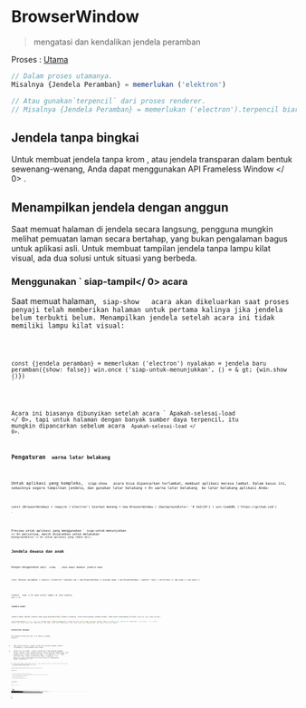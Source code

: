 # BrowserWindow

> mengatasi dan kendalikan jendela peramban

Proses : [Utama](../glossary.md#main-process)

```javascript
// Dalam proses utamanya.
Misalnya {Jendela Peramban} = memerlukan ('elektron')

// Atau gunakan`terpencil` dari proses renderer.
// Misalnya {Jendela Peramban} = memerlukan ('electron').terpencil biarkan menang=jendela baru Peramban ( {lebar: 800, tinggi: 600} ) menang.di ('tutup', () = & gt; {menang = batal}) //beban sebuah remote URL win.loadURL ('https://github.com') // Atau muat file HTML lokal win.loadURL (`file: // $ {__ dirname} / app / index.html`)
```

## Jendela tanpa bingkai

Untuk membuat jendela tanpa krom , atau jendela transparan dalam bentuk sewenang-wenang, Anda dapat menggunakan API  Frameless Window </ 0> .</p> 

## Menampilkan jendela dengan anggun

Saat memuat halaman di jendela secara langsung, pengguna mungkin melihat pemuatan laman secara bertahap, yang bukan pengalaman bagus untuk aplikasi asli. Untuk membuat tampilan jendela tanpa lampu kilat visual, ada dua solusi untuk situasi yang berbeda.

### Menggunakan ` siap-tampil</ 0>  acara</h3>

<p>Saat memuat halaman, <code> siap-show </ 0>  acara akan dikeluarkan saat proses penyaji telah memberikan halaman untuk pertama kalinya jika jendela belum terbukti belum. Menampilkan jendela setelah acara ini tidak memiliki lampu kilat visual:</p>

<pre><code class="javascript">const {jendela peramban} = memerlukan ('electron') nyalakan = jendela baru peramban({show: false}) win.once ('siap-untuk-menunjukkan', () = & gt; {win.show ()})
`</pre> 

Acara ini biasanya dibunyikan setelah acara ` Apakah-selesai-load </ 0>, tapi untuk halaman dengan banyak sumber daya terpencil, itu mungkin dipancarkan sebelum acara <code> Apakah-selesai-load </ 0>.</p>

<h3>Pengaturan <code> warna latar belakang</ 0></h3>

<p>Untuk aplikasi yang kompleks, <code> siap-show </ 0>  acara bisa dipancarkan terlambat, membuat aplikasi merasa lambat. Dalam kasus ini, sebaiknya segera tampilkan jendela, dan gunakan latar belakang < 0> warna latar belakang </ 0> ke latar belakang aplikasi Anda:</p>

<pre><code class="javascript">const {BrowserWindow} = require ('electron') biarkan menang = new BrowserWindow ( {backgroundColor: '# 2e2c29'} ) win.loadURL ('https://github.com')

`</pre> 

Preview untuk aplikasi yang menggunakan ` siap-untuk-menunjukkan </ 0> peristiwa, masih disarankan untuk melakukan <code> backgroundColor </ 0> untuk aplikasi yang lebih asli.</p>

<h2>Jendela dewasa dan anak</h2>

<p>Dengan menggunakan opsi <code> utama </ 0>  , Anda dapat membuat jendela anak:</p>

<pre><code class="javascript">const {Browser peramban} = require ('elektron') biarkan top = new BrowserWindow () biarkan anak = new BrowserWindow ( {parent: top} ) child.show () top.show () top.show ()

`</pre> 

Jendela ` anak </ 0> akan selalu tampil di atas jendela <code> atas </ 0> .</p>

<h3>Jendela modal</h3>

<p>Jendela modal adalah jendela anak yang menonaktifkan jendela orangtua, untuk menciptakan jendela modal, Anda harus menetapkan pilihan <code>orang tua` dan `modal`pilihan:

```javascript
const {BrowserWindow} = require ('electron') biarkan anak = Jendela peramban baru ( {orang tua: atas, modal: benar, tunjukkan: salah} ) anak. beban URL ('https://github.com') child.once (' siap tampil ', () = & gt; {
{parent: top, modal: true, show: false}{parent: top, modal: true, show: false}{parent: top, modal: true, show: false}{parent: top, modal: true, show: false}
```

### Visibilitas halaman 

The  Halaman Visibilitas API </ 0> bekerja sebagai berikut:</p> 

* Pada semua platform, negara visibilitas melacak apakah jendela tersembunyi / diminimalkan atau tidak.
* Selain itu, di macOS , status visibilitas juga melacak keadaan oklusi jendela. Jika jendela ditutup (yaitu tertutup sepenuhnya) oleh jendela lain, status visibilitas akan ` tersembunyi </ 0> . Pada platform lain, status visibilitas hanya <code> tersembunyi </ 0> hanya jika jendela diminimalkan atau secara eksplisit disembunyikan dengan <code> menyembunyikan () </ 0> .</li>
<li>Jika <code> Browser Window </ 0> dibuat dengan <code> show: false </ 0> , status visibilitas awal akan <code> terlihat </ 0> meskipun jendela benar-benar tersembunyi.</li>
<li>Jika <code> pelambatan latar belakang </ 0> dinonaktifkan, status visibilitas akan tetap
 <code> terlihat </ 0> meskipun jendela diminimalkan, tersumbat, atau tersembunyi</li>
</ul>

<p>Disarankan agar Anda menghentikan sementara operasi mahal saat status visibilitas <code> tersembunyi </ 0> untuk meminimalkan konsumsi daya.</p>

<h3>Pemberitahuan platform</h3>

<ul>
<li>Di jendela macOS modal akan ditampilkan sebagai lembaran yang menempel pada jendela induk.</li>
<li>Pada macOS , jendela anak akan menjaga posisi relatif ke jendela induk saat jendela induk bergerak, sementara pada jendela anak Windows dan Linux tidak akan bergerak.</li>
<li>Pada Windows tidak didukung untuk mengubah jendela induk secara dinamis.</li>
<li>Di Linux jenis jendela modal akan diubah menjadi <code> dialog </ 0> .</li>
<li>Di Linux banyak lingkungan desktop tidak mendukung menyembunyikan jendela modal.</li>
</ul>

<h2>Kelas: BrowserWindow</h2>

<blockquote>
  <p>Buat dan kendalikan jendela browser.</p>
</blockquote>

<p>Proses: <a href="../glossary.md#main-process"> Utama </ 0></p>

<p><code> BrowserWindow </ 0> adalah
 <a href="http://nodejs.org/api/events.html#events_class_events_eventemitter"> EventEmitter </ 1> .</p>

<p>Ini menciptakan baru <code> BrowserWindow </ 0> dengan sifat asli yang ditetapkan oleh <code> Pilihan </ 0> .</p>

<h3><code>BrowserWindow baru ( [options] )`</h3> 
  * `pilihan` Objek (opsional) 
    * ` width </ 0>  Integer (opsional) - Lebar jendela dalam piksel. Defaultnya adalah <code> 800 </ 0> .</li>
<li><code> tinggi </ 0>  Integer (opsional) - Tinggi jendela dalam piksel. Defaultnya adalah <code> 600 </ 0> .</li>
<li><code> x </ 0>  Integer (opsional) ( <strong> diperlukan </ 1> jika y digunakan) - Kisi-kisi kiri jendela dari layar. Default adalah memusatkan jendela.</li>
<li><code> y </ 0>  Integer (opsional) ( <strong> diperlukan </ 1> jika x digunakan) - offset atas jendela dari layar. Default adalah memusatkan jendela.</li>
<li><code> useContentSize </ 0>  Boolean (opsional) - The <code> lebar </ 0> dan <code> tinggi </ 0> akan digunakan sebagai ukuran halaman web, yang berarti ukuran jendela yang sebenarnya akan mencakup ukuran jendela frame dan menjadi sedikit lebih besar. Defaultnya adalah <code> false </ 0> .</li>
<li><code> center </ 0>  Boolean (opsional) - Tampilkan jendela di bagian tengah layar.</li>
<li><code> minWidth </ 0>  Integer (opsional) - Lebar minimum jendela. Defaultnya adalah <code> 0 </ 0> .</li>
<li><code> minHeight </ 0>  Integer (opsional) - Tinggi minimum jendela. Defaultnya adalah <code> 0 </ 0> .</li>
<li><code> maxWidth </ 0>  Integer (opsional) - Lebar maksimum jendela. Default tidak ada batasnya.</li>
<li><code> maxHeight </ 0>  Integer (opsional) - Tinggi maksimum jendela. Default tidak ada batasnya.
</li>
<li><code> resizable </ 0>  Boolean (opsional) - Apakah jendela dapat resizable. Defaultnya adalah <code> true </ 0> .</li>
<li><code> movable </ 0>  Boolean (opsional) - Apakah jendela dapat bergerak. Ini tidak diimplementasikan di Linux. Defaultnya adalah <code> true </ 0> .</li>
<li><code> diminimalkan </ 0>  Boolean (opsional) - Apakah jendela dapat diminimalkan. Ini tidak diimplementasikan di Linux. Defaultnya adalah <code> true </ 0> .</li>
<li><code> maximizable </ 0>  Boolean (opsional) - Apakah jendela dapat dimaksimalkan. Ini tidak diimplementasikan di Linux. Defaultnya adalah <code> true </ 0> .</li>
<li><code> closable </ 0>  Boolean (opsional) - Apakah jendela dapat ditutup. Ini tidak diimplementasikan di Linux. Defaultnya adalah <code> true </ 0> .</li>
<li><code> fokusable </ 0>  Boolean (opsional) - Apakah jendela dapat difokuskan. Default adalah
<code>benar`. Pada setelan Windows `fokus: false` juga menyiratkan pengaturan `skipTaskbar: benar`. Pada setting Linux `focusable: false` membuat jendela Berhenti berinteraksi dengan wm, jadi jendela akan selalu tetap di atas semua ruang kerja.
    * `alwaysOnTop` Boolean (opsional) - Apakah jendela harus selalu berada di atas jendela lainnya Defaultnya adalah `false`.
    * `layar penuh` Boolean (opsional) - Apakah jendela harus tampil di layar penuh. Secara eksplisit set ke `false` tombol fullscreen akan disembunyikan atau dinonaktifkan di macOS. Defaultnya adalah ` false </ 0> .</li>
<li><code>fullscreenable` Boolean (optional) - Whether the window can be put into fullscreen mode. Di macOS, juga apakah tombol perbesar/zoom harus beralih penuh mode layar atau memaksimalkan jendela. Defaultnya adalah `true`.
    * `simpleFullscreen` Boolean (optional) - Use pre-Lion fullscreen on macOS. Default is `false`.
    * `skipTaskbar` Boolean (optional) - Whether to show the window in taskbar. Default is `false`.
    * `kiosk` Boolean (optional) - The kiosk mode. Default is `false`.
    * `title` String (optional) - Default window title. Default is `"Electron"`.
    * `icon` ([NativeImage](native-image.md) | String) (optional) - The window icon. On Windows it is recommended to use `ICO` icons to get best visual effects, you can also leave it undefined so the executable's icon will be used.
    * `show` Boolean (optional) - Whether window should be shown when created. Default is `true`.
    * `frame` Boolean (optional) - Specify `false` to create a [Frameless Window](frameless-window.md). Default is `true`.
    * `parent` BrowserWindow (optional) - Specify parent window. Default is `null`.
    * `modal` Boolean (optional) - Whether this is a modal window. This only works when the window is a child window. Default is `false`.
    * `acceptFirstMouse` Boolean (optional) - Whether the web view accepts a single mouse-down event that simultaneously activates the window. Default is `false`.
    * `disableAutoHideCursor` Boolean (optional) - Whether to hide cursor when typing. Default is `false`.
    * `autoHideMenuBar` Boolean (optional) - Auto hide the menu bar unless the `Alt` key is pressed. Default is `false`.
    * `enableLargerThanScreen` Boolean (optional) - Enable the window to be resized larger than screen. Default is `false`.
    * `backgroundColor` String (optional) - Window's background color as a hexadecimal value, like `#66CD00` or `#FFF` or `#80FFFFFF` (alpha is supported). Default is `#FFF` (white).
    * `hasShadow` Boolean (optional) - Whether window should have a shadow. This is only implemented on macOS. Default is `true`.
    * `opacity` Number (optional) - Set the initial opacity of the window, between 0.0 (fully transparent) and 1.0 (fully opaque). This is only implemented on Windows and macOS.
    * `darkTheme` Boolean (optional) - Forces using dark theme for the window, only works on some GTK+3 desktop environments. Default is `false`.
    * `transparent` Boolean (optional) - Makes the window [transparent](frameless-window.md). Default is `false`.
    * `type` String (optional) - The type of window, default is normal window. See more about this below.
    * `titleBarStyle` String (optional) - The style of window title bar. Default is `default`. Possible values are: 
      * `default` - Results in the standard gray opaque Mac title bar.
      * `hidden` - Results in a hidden title bar and a full size content window, yet the title bar still has the standard window controls ("traffic lights") in the top left.
      * `hidden-inset` - Deprecated, use `hiddenInset` instead.
      * `hiddenInset` - Results in a hidden title bar with an alternative look where the traffic light buttons are slightly more inset from the window edge.
      * `customButtonsOnHover` Boolean (optional) - Draw custom close, minimize, and full screen buttons on macOS frameless windows. These buttons will not display unless hovered over in the top left of the window. These custom buttons prevent issues with mouse events that occur with the standard window toolbar buttons. **Note:** This option is currently experimental.
    * `fullscreenWindowTitle` Boolean (optional) - Shows the title in the tile bar in full screen mode on macOS for all `titleBarStyle` options. Default is `false`.
    * `thickFrame` Boolean (optional) - Use `WS_THICKFRAME` style for frameless windows on Windows, which adds standard window frame. Setting it to `false` will remove window shadow and window animations. Defaultnya adalah `true`.
    * `vibrancy` String (optional) - Add a type of vibrancy effect to the window, only on macOS. Can be `appearance-based`, `light`, `dark`, `titlebar`, `selection`, `menu`, `popover`, `sidebar`, `medium-light` or `ultra-dark`.
    * `zoomToPageWidth` Boolean (optional) - Controls the behavior on macOS when option-clicking the green stoplight button on the toolbar or by clicking the Window > Zoom menu item. If `true`, the window will grow to the preferred width of the web page when zoomed, `false` will cause it to zoom to the width of the screen. This will also affect the behavior when calling `maximize()` directly. Defaultnya adalah ` false </ 0> .</li>
<li><code>tabbingIdentifier` String (optional) - Tab group name, allows opening the window as a native tab on macOS 10.12+. Windows with the same tabbing identifier will be grouped together. This also adds a native new tab button to your window's tab bar and allows your `app` and window to receive the `new-window-for-tab` event.
    * `webPreferences` Object (optional) - Settings of web page's features. 
      * `devTools` Boolean (optional) - Whether to enable DevTools. If it is set to `false`, can not use `BrowserWindow.webContents.openDevTools()` to open DevTools. Defaultnya adalah `true`.
      * `nodeIntegration` Boolean (optional) - Whether node integration is enabled. Default is `true`.
      * `nodeIntegrationInWorker` Boolean (optional) - Whether node integration is enabled in web workers. Defaultnya adalah ` false </ 0> . More about this can be found
in <a href="../tutorial/multithreading.md">Multithreading</a>.</li>
<li><code>preload` String (optional) - Specifies a script that will be loaded before other scripts run in the page. This script will always have access to node APIs no matter whether node integration is turned on or off. The value should be the absolute file path to the script. When node integration is turned off, the preload script can reintroduce Node global symbols back to the global scope. See example [here](process.md#event-loaded).
      * `sandbox` Boolean (optional) - If set, this will sandbox the renderer associated with the window, making it compatible with the Chromium OS-level sandbox and disabling the Node.js engine. This is not the same as the `nodeIntegration` option and the APIs available to the preload script are more limited. Read more about the option [here](sandbox-option.md). **Note:** This option is currently experimental and may change or be removed in future Electron releases.
      * `session` [Session](session.md#class-session) (optional) - Sets the session used by the page. Instead of passing the Session object directly, you can also choose to use the `partition` option instead, which accepts a partition string. When both `session` and `partition` are provided, `session` will be preferred. Default is the default session.
      * `partition` String (optional) - Sets the session used by the page according to the session's partition string. If `partition` starts with `persist:`, the page will use a persistent session available to all pages in the app with the same `partition`. If there is no `persist:` prefix, the page will use an in-memory session. Dengan menugaskan yang sama `partisi`, beberapa halaman dapat berbagi sesi yang sama. Default is the default session.
      * `zoomFactor` Number (optional) - The default zoom factor of the page, `3.0` represents `300%`. Default is `1.0`.
      * `javascript` Boolean (optional) - Enables JavaScript support. Default is `true`.
      * `webSecurity` Boolean (optional) - When `false`, it will disable the same-origin policy (usually using testing websites by people), and set `allowRunningInsecureContent` to `true` if this options has not been set by user. Defaultnya adalah `true`.
      * `allowRunningInsecureContent` Boolean (optional) - Allow an https page to run JavaScript, CSS or plugins from http URLs. Default is `false`.
      * `images` Boolean (optional) - Enables image support. Default is `true`.
      * `textAreasAreResizable` Boolean (optional) - Make TextArea elements resizable. Default is `true`.
      * `webgl` Boolean (optional) - Enables WebGL support. Default is `true`.
      * `webaudio` Boolean (optional) - Enables WebAudio support. Default is `true`.
      * `plugins` Boolean (optional) - Whether plugins should be enabled. Default is `false`.
      * `experimentalFeatures` Boolean (optional) - Enables Chromium's experimental features. Default is `false`.
      * `experimentalCanvasFeatures` Boolean (optional) - Enables Chromium's experimental canvas features. Default is `false`.
      * `scrollBounce` Boolean (optional) - Enables scroll bounce (rubber banding) effect on macOS. Default is `false`.
      * `blinkFeatures` String (optional) - A list of feature strings separated by `,`, like `CSSVariables,KeyboardEventKey` to enable. The full list of supported feature strings can be found in the [RuntimeEnabledFeatures.json5](https://cs.chromium.org/chromium/src/third_party/WebKit/Source/platform/runtime_enabled_features.json5?l=70) file.
      * `disableBlinkFeatures` String (optional) - A list of feature strings separated by `,`, like `CSSVariables,KeyboardEventKey` to disable. The full list of supported feature strings can be found in the [RuntimeEnabledFeatures.json5](https://cs.chromium.org/chromium/src/third_party/WebKit/Source/platform/runtime_enabled_features.json5?l=70) file.
      * `defaultFontFamily` Object (optional) - Sets the default font for the font-family. 
        * `standard` String (optional) - Defaults to `Times New Roman`.
        * `serif` String (optional) - Defaults to `Times New Roman`.
        * `sansSerif` String (optional) - Defaults to `Arial`.
        * `monospace` String (optional) - Defaults to `Courier New`.
        * `cursive` String (optional) - Defaults to `Script`.
        * `fantasy` String (optional) - Defaults to `Impact`.
      * `defaultFontSize` Integer (optional) - Defaults to `16`.
      * `defaultMonospaceFontSize` Integer (optional) - Defaults to `13`.
      * `minimumFontSize` Integer (optional) - Defaults to ``.
      * `defaultEncoding` String (optional) - Defaults to `ISO-8859-1`.
      * `backgroundThrottling` Boolean (optional) - Whether to throttle animations and timers when the page becomes background. This also affects the [Page Visibility API](#page-visibility). Defaults to `true`.
      * `offscreen` Boolean (optional) - Whether to enable offscreen rendering for the browser window. Default ke ` false </ 0>. See the
<a href="../tutorial/offscreen-rendering.md">offscreen rendering tutorial</a> for
more details.</li>
<li><code>contextIsolation` Boolean (optional) - Whether to run Electron APIs and the specified `preload` script in a separate JavaScript context. Defaults to `false`. The context that the `preload` script runs in will still have full access to the `document` and `window` globals but it will use its own set of JavaScript builtins (`Array`, `Object`, `JSON`, etc.) and will be isolated from any changes made to the global environment by the loaded page. The Electron API will only be available in the `preload` script and not the loaded page. This option should be used when loading potentially untrusted remote content to ensure the loaded content cannot tamper with the `preload` script and any Electron APIs being used. This option uses the same technique used by [Chrome Content Scripts](https://developer.chrome.com/extensions/content_scripts#execution-environment). You can access this context in the dev tools by selecting the 'Electron Isolated Context' entry in the combo box at the top of the Console tab. **Note:** This option is currently experimental and may change or be removed in future Electron releases.
      * `nativeWindowOpen` Boolean (optional) - Whether to use native `window.open()`. Defaults to `false`. **Note:** This option is currently experimental.
      * `webviewTag` Boolean (optional) - Whether to enable the [`<webview>` tag](webview-tag.md). Defaults to the value of the `nodeIntegration` option. **Note:** The `preload` script configured for the `<webview>` will have node integration enabled when it is executed so you should ensure remote/untrusted content is not able to create a `<webview>` tag with a possibly malicious `preload` script. You can use the `will-attach-webview` event on [webContents](web-contents.md) to strip away the `preload` script and to validate or alter the `<webview>`'s initial settings.
  
  When setting minimum or maximum window size with `minWidth`/`maxWidth`/ `minHeight`/`maxHeight`, it only constrains the users. Ini tidak akan mencegah Anda melewati ukuran yang tidak mengikuti batasan ukuran pada ` setBounds `/`setSize` atau ke konstruktor `BrowserWindow`.
  
  Kemungkinan nilai dan perilaku dari ` jenis </ 0>  option yang tergantung platform. Nilai yang mungkin adalah:</p>

<ul>
<li>Di Linux, jenis yang mungkin adalah <code>desktop`, `dermaga`, `toolbar`, `splash`, `notifikasi`.</li> 
  
  * Di macos , jenis yang mungkin ada `Desktop`, `bertekstur`. 
    * Tipe ` bertekstur </ 0> menambahkan tampilan gradien logam ( <code> NSTexturedBackgroundWindowMask </ 0> ).</li>
<li>Tipe <code> desktop </ 0> menempatkan jendela pada tingkat jendela latar belakang desktop ( <code> kCGDesktopWindowLevel - 1 </ 0> ). Perhatikan bahwa jendela desktop tidak akan menerima acara fokus, keyboard atau mouse, namun Anda dapat menggunakan <code> globalShortcut ` untuk menerima masukan secara hemat.
  * Pada Windows , jenis yang mungkin adalah ` toolbar </ 0> .</li>
</ul>

<h3>Instance Events</h3>

<p>Objek yang dibuat dengan <code> BrowserWindow baru </ 0> memancarkan acara berikut:</p>

<p><strong> Catatan: </ 0> Beberapa acara hanya tersedia pada sistem operasi tertentu dan diberi label seperti itu.</p>

<h4>Acara : 'halaman-judul-diperbarui'</h4>

<p>Pengembalian:</p>

<ul>
<li><code>peristiwa` Peristiwa
  * ` title </ 0>  String</li>
</ul>

<p>Emitted ketika dokumen tersebut mengubah namanya, memanggil <code> event.preventDefault () </ 0> 
akan mencegah perubahan dari jendela asli.</p>

<h4>Acara : 'dekat'</h4>

<p>Pengembalian:</p>

<ul>
<li><code>peristiwa` Peristiwa</ul> 
  
  Emitted saat jendela akan ditutup. Ini dipancarkan sebelum `` beforeunload </ 0> dan <code> membongkar </ 0>  acara DOM. Memanggil <code> event.preventDefault () </ 0> 
akan membatalkan penutupan.</p>

<p>Biasanya Anda ingin menggunakan handler <code> beforeunload </ 0> untuk menentukan apakah jendela harus ditutup, yang juga akan dipanggil saat jendela dimuat ulang. Di Elektron , mengembalikan nilai selain <code> tidak terdefinisi </ 0> akan membatalkan penutupan. Sebagai contoh:</p>

<pre><code class="javascript">window.onbeforeunload = (e) = & gt; {
   console.log ('Saya tidak ingin ditutup')

   // Tidak seperti browser biasa, kotak pesan akan diminta ke pengguna, mengembalikan
   // nilai non-void diam-diam akan membatalkan penutupan.
  // Dianjurkan untuk menggunakan API dialog agar pengguna mengkonfirmasi penutupan
   // aplikasi.
  e.returnValue = false // equivalent to `return false` but not recommended
}
``</pre> 
  
  ***Note**: There is a subtle difference between the behaviors of `window.onbeforeunload = handler` and `window.addEventListener('beforeunload', handler)`. It is recommended to always set the `event.returnValue` explicitly, instead of just returning a value, as the former works more consistently within Electron.*
  
  #### Acara : 'ditutup'
  
  Emitted when the window is closed. After you have received this event you should remove the reference to the window and avoid using it any more.
  
  #### Event : 'session-end' * Windows </ 0></h4> 
  
  Emitted when window session is going to end due to force shutdown or machine restart or session log off.
  
  #### Acara : 'tidak responsif'
  
  Emitted when the web page becomes unresponsive.
  
  #### Acara: 'responsif'
  
  Emitted when the unresponsive web page becomes responsive again.
  
  #### Acara: 'blur'
  
  Emitted when the window loses focus.
  
  #### Acara: 'fokus'
  
  Emitted when the window gains focus.
  
  #### Acara: 'show'
  
  Emitted when the window is shown.
  
  #### Acara: 'sembunyikan'
  
  Emitted when the window is hidden.
  
  #### Acara: 'siap tampil'
  
  Emitted when the web page has been rendered (while not being shown) and window can be displayed without a visual flash.
  
  #### Acara: 'maksimalkan'
  
  Emitted when window is maximized.
  
  #### Acara : 'nonmaximize'
  
  Emitted when the window exits from a maximized state.
  
  #### Acara : 'minimalkan'
  
  Emitted when the window is minimized.
  
  #### Acara : 'pulihkan'
  
  Emitted when the window is restored from a minimized state.
  
  #### Acara : 'ubah ukuran'
  
  Emitted when the window is being resized.
  
  #### Acara : 'pindah'
  
  Emitted when the window is being moved to a new position.
  
  **Note**: On macOS this event is just an alias of `moved`.
  
  #### Acara : 'pindah' * macOS </ 0></h4> 
  
  Emitted once when the window is moved to a new position.
  
  #### Acara : 'enter-full-screen'
  
  Emitted when the window enters a full-screen state.
  
  #### Acara : 'tinggalkan layar penuh'
  
  Emitted when the window leaves a full-screen state.
  
  #### Acara : 'enter-html-full-screen'
  
  Emitted when the window enters a full-screen state triggered by HTML API.
  
  #### Acara : 'leave-html-full-screen'
  
  Emitted when the window leaves a full-screen state triggered by HTML API.
  
  #### Event : 'app-command' * Windows </ 0></h4> 
  
  Pengembalian:
  
  * `peristiwa` Peristiwa
  * ` perintah </ 0>  String</li>
</ul>

<p>Emitted when an <a href="https://msdn.microsoft.com/en-us/library/windows/desktop/ms646275(v=vs.85).aspx">App Command</a>
is invoked. These are typically related to keyboard media keys or browser
commands, as well as the "Back" button built into some mice on Windows.</p>

<p>Commands are lowercased, underscores are replaced with hyphens, and the
<code>APPCOMMAND_` prefix is stripped off. e.g. `APPCOMMAND_BROWSER_BACKWARD` is emitted as `browser-backward`.</p> 
    ```javascript
const {BrowserWindow} = require ('electron') let win = new BrowserWindow () win.on ('app-command', (e, cmd) = & gt; {
   // Arahkan jendela kembali saat pengguna menyentuh mouse mereka kembali tombol
   jika (cmd === 'browser mundur' & amp; & amp; win.webContents.canGoBack ()) {
     win.webContents.goBack ()
   }})
```

#### Acara : 'gulir-sentuh-mulai' * macOS </ 0></h4> 

Emitted when scroll wheel event phase has begun.

#### Acara : 'gulir-sentuh-akhir' * macOS </ 0></h4> 

Emitted when scroll wheel event phase has ended.

#### Acara : 'gulir-sentuh-tepi' * macos </ 0></h4> 

Emitted when scroll wheel event phase filed upon reaching the edge of element.

#### Acara : 'gesek' * macOS </ 0></h4> 

Pengembalian:

* `peristiwa` Peristiwa
* ` arah </ 0>  String</li>
</ul>

<p>Emitted on 3-finger swipe. Possible directions are <code>up`, `right`, `down`, `left`.</p> 
  #### Acara: 'sheet-begin' * macOS *
  
  Emitted when the window opens a sheet.
  
  #### Acara : 'sheet-end' * macOS </ 0></h4> 
  
  Emitted when the window has closed a sheet.
  
  #### Event: 'new-window-for-tab' *macOS*
  
  Emitted when the native new tab button is clicked.
  
  ### Metode Statis
  
  The `BrowserWindow` class has the following static methods:
  
  #### `BrowserWindow.getAllWindows ()`
  
  Returns `BrowserWindow[]` - An array of all opened browser windows.
  
  #### `BrowserWindow.getFocusedWindow ()`
  
  Returns `BrowserWindow` - The window that is focused in this application, otherwise returns `null`.
  
  #### `BrowserWindow.fromWebContents (webContents)`
  
  * `webContents` [WebContents](web-contents.md)
  
  Returns `BrowserWindow` - The window that owns the given `webContents`.
  
  #### `BrowserWindow.fromBrowserView(browserView)`
  
  * `browserView` [BrowserView](browser-view.md)
  
  Returns `BrowserWindow | null` - The window that owns the given `browserView`. If the given view is not attached to any window, returns `null`.
  
  #### `BrowserWindow.fromId(id)`
  
  * `id` Bilangan bulat
  
  Returns `BrowserWindow` - The window with the given `id`.
  
  #### `BrowserWindow.addExtension(path)`
  
  * `path` String
  
  Adds Chrome extension located at `path`, and returns extension's name.
  
  The method will also not return if the extension's manifest is missing or incomplete.
  
  ** Catatan: ** API ini tidak dapat dipanggil sebelum event ` ready ` dari modul ` app ` dipancarkan.
  
  #### `BrowserWindow.removeExtension(name)`
  
  * `nama` String
  
  Remove a Chrome extension by name.
  
  ** Catatan: ** API ini tidak dapat dipanggil sebelum event ` ready ` dari modul ` app ` dipancarkan.
  
  #### `BrowserWindow.getExtensions()`
  
  Returns `Object` - The keys are the extension names and each value is an Object containing `name` and `version` properties.
  
  ** Catatan: ** API ini tidak dapat dipanggil sebelum event ` ready ` dari modul ` app ` dipancarkan.
  
  #### `BrowserWindow.addDevToolsExtension(path)`
  
  * `path` String
  
  Adds DevTools extension located at `path`, and returns extension's name.
  
  The extension will be remembered so you only need to call this API once, this API is not for programming use. If you try to add an extension that has already been loaded, this method will not return and instead log a warning to the console.
  
  The method will also not return if the extension's manifest is missing or incomplete.
  
  ** Catatan: ** API ini tidak dapat dipanggil sebelum event ` ready ` dari modul ` app ` dipancarkan.
  
  #### `BrowserWindow.removeDevToolsExtension(name)`
  
  * `nama` String
  
  Remove a DevTools extension by name.
  
  ** Catatan: ** API ini tidak dapat dipanggil sebelum event ` ready ` dari modul ` app ` dipancarkan.
  
  #### `BrowserWindow.getDevToolsExtensions()`
  
  Returns `Object` - The keys are the extension names and each value is an Object containing `name` and `version` properties.
  
  To check if a DevTools extension is installed you can run the following:
  
  ```javascript
biarkan diinstal = {BrowserWindow}getDevToolsExtensions () hasOwnProperty ('devtron')
console.log (terpasang)
```

** Catatan: ** API ini tidak dapat dipanggil sebelum event ` ready ` dari modul ` app ` dipancarkan.

### Instance Properties

Objects created with `new BrowserWindow` have the following properties:

```javascript
const {BrowserWindow} = membutuhkan ('elektron')
// Dalam contoh ini `win` adalah contoh kami
let win = new BrowserWindow ({width: 800, height: 600})
win.loadURL ('https://github.com')
```

#### `win.webContents`

A `WebContents` object this window owns. All web page related events and operations will be done via it.

See the [`webContents` documentation](web-contents.md) for its methods and events.

#### `win.id`

A `Integer` representing the unique ID of the window.

### Metode Instance

Objects created with `new BrowserWindow` have the following instance methods:

**Catatan:** Beberapa metode hanya tersedia pada sistem operasi tertentu dan diberi label seperti itu.

#### `win.destroy()`

Force closing the window, the `unload` and `beforeunload` event won't be emitted for the web page, and `close` event will also not be emitted for this window, but it guarantees the `closed` event will be emitted.

#### `win.close ()`

Try to close the window. This has the same effect as a user manually clicking the close button of the window. The web page may cancel the close though. See the [close event](#event-close).

#### `win.focus ()`

Focuses on the window.

#### `win.blur ()`

Removes focus from the window.

#### `win.isFocused()`

Returns `Boolean` - Whether the window is focused.

#### `win.isDestroyed()`

Returns `Boolean` - Whether the window is destroyed.

#### `win.show()`

Shows and gives focus to the window.

#### `win.showInactive()`

Shows the window but doesn't focus on it.

#### `win.hide()`

Hides the window.

#### `win.isVisible()`

Returns `Boolean` - Whether the window is visible to the user.

#### `win.isModal()`

Returns `Boolean` - Whether current window is a modal window.

#### `win.maximize()`

Maximizes the window. This will also show (but not focus) the window if it isn't being displayed already.

#### `win.unmaximize()`

Unmaximizes the window.

#### `win.isMaximized()`

Returns `Boolean` - Whether the window is maximized.

#### `win.minimize()`

Minimizes the window. On some platforms the minimized window will be shown in the Dock.

#### `win.restore()`

Restores the window from minimized state to its previous state.

#### `win.isMinimized()`

Returns `Boolean` - Whether the window is minimized.

#### `win.setFullScreen(flag)`

* `bendera` Boolean

Sets whether the window should be in fullscreen mode.

#### `win.isFullScreen()`

Returns `Boolean` - Whether the window is in fullscreen mode.

#### `win.setSimpleFullScreen(flag)` *macOS*

* `bendera` Boolean

Enters or leaves simple fullscreen mode.

Simple fullscreen mode emulates the native fullscreen behavior found in versions of Mac OS X prior to Lion (10.7).

#### `win.isSimpleFullScreen()` *macOS*

Returns `Boolean` - Whether the window is in simple (pre-Lion) fullscreen mode.

#### `win.setAspectRatio(aspectRatio[, extraSize])` *macOS*

* `aspectRatio` Float - The aspect ratio to maintain for some portion of the content view.
* `extraSize` [Size](structures/size.md) - The extra size not to be included while maintaining the aspect ratio.

This will make a window maintain an aspect ratio. The extra size allows a developer to have space, specified in pixels, not included within the aspect ratio calculations. This API already takes into account the difference between a window's size and its content size.

Consider a normal window with an HD video player and associated controls. Perhaps there are 15 pixels of controls on the left edge, 25 pixels of controls on the right edge and 50 pixels of controls below the player. In order to maintain a 16:9 aspect ratio (standard aspect ratio for HD @1920x1080) within the player itself we would call this function with arguments of 16/9 and [ 40, 50 ]. The second argument doesn't care where the extra width and height are within the content view--only that they exist. Just sum any extra width and height areas you have within the overall content view.

#### `win.previewFile(path[, displayName])` *macOS*

* `path` String - The absolute path to the file to preview with QuickLook. This is important as Quick Look uses the file name and file extension on the path to determine the content type of the file to open.
* `displayName` String (optional) - The name of the file to display on the Quick Look modal view. This is purely visual and does not affect the content type of the file. Defaults to `path`.

Uses [Quick Look](https://en.wikipedia.org/wiki/Quick_Look) to preview a file at a given path.

#### `win.closeFilePreview()` *macOS*

Closes the currently open [Quick Look](https://en.wikipedia.org/wiki/Quick_Look) panel.

#### `win.setBounds(bounds[, animate])`

* `batas` [Empat persegi panjang](structures/rectangle.md)
* `animate` Boolean (optional) *macOS*

Resizes and moves the window to the supplied bounds

#### `win.getBounds()`

Kembali [`Rectangle`](structures/rectangle.md)

#### `win.setContentBounds(bounds[, animate])`

* `batas` [Empat persegi panjang](structures/rectangle.md)
* `animate` Boolean (optional) *macOS*

Resizes and moves the window's client area (e.g. the web page) to the supplied bounds.

#### `win.getContentBounds()`

Kembali [`Rectangle`](structures/rectangle.md)

#### `win.setSize(width, height[, animate])`

* ` width </ 0>  Integer</li>
<li><code> tinggi </ 0>  Integer</li>
<li><code>animate` Boolean (optional) *macOS*

Resizes the window to `width` and `height`.

#### `win.getSize()`

Returns `Integer[]` - Contains the window's width and height.

#### `win.setContentSize(width, height[, animate])`

* ` width </ 0>  Integer</li>
<li><code> tinggi </ 0>  Integer</li>
<li><code>animate` Boolean (optional) *macOS*

Resizes the window's client area (e.g. the web page) to `width` and `height`.

#### `win.getContentSize()`

Returns `Integer[]` - Contains the window's client area's width and height.

#### `win.setMinimumSize(width, height)`

* ` width </ 0>  Integer</li>
<li><code> tinggi </ 0>  Integer</li>
</ul>

<p>Sets the minimum size of window to <code>width` and `height`.</p> 
  #### `win.getMinimumSize()`
  
  Returns `Integer[]` - Contains the window's minimum width and height.
  
  #### `win.setMaximumSize(width, height)`
  
  * ` width </ 0>  Integer</li>
<li><code> tinggi </ 0>  Integer</li>
</ul>

<p>Sets the maximum size of window to <code>width` and `height`.</p> 
    #### `win.getMaximumSize()`
    
    Returns `Integer[]` - Contains the window's maximum width and height.
    
    #### `win.setResizable(resizable)`
    
    * `resizable` Boolean
    
    Sets whether the window can be manually resized by user.
    
    #### `win.isResizable()`
    
    Returns `Boolean` - Whether the window can be manually resized by user.
    
    #### `win.setMovable(movable)` *macOS* *Windows*
    
    * `movable` Boolean
    
    Sets whether the window can be moved by user. On Linux does nothing.
    
    #### `win.isMovable()` *macOS* *Windows*
    
    Returns `Boolean` - Whether the window can be moved by user.
    
    Di Linux selalu kembali ` true </ 0> .</p>

<h4><code>win.setMinimizable(minimizable)` *macOS* *Windows*</h4> 
    
    * `minimizable` Boolean
    
    Sets whether the window can be manually minimized by user. On Linux does nothing.
    
    #### `win.isMinimizable()` *macOS* *Windows*
    
    Returns `Boolean` - Whether the window can be manually minimized by user
    
    Di Linux selalu kembali ` true </ 0> .</p>

<h4><code>win.setMaximizable(maximizable)` *macOS* *Windows*</h4> 
    
    * `maximizable` Boolean
    
    Sets whether the window can be manually maximized by user. On Linux does nothing.
    
    #### `win.isMaximizable()` *macOS* *Windows*
    
    Returns `Boolean` - Whether the window can be manually maximized by user.
    
    Di Linux selalu kembali ` true </ 0> .</p>

<h4><code>win.setFullScreenable(fullscreenable)`</h4> 
    
    * `fullscreenable` Boolean
    
    Sets whether the maximize/zoom window button toggles fullscreen mode or maximizes the window.
    
    #### `win.isFullScreenable()`
    
    Returns `Boolean` - Whether the maximize/zoom window button toggles fullscreen mode or maximizes the window.
    
    #### `win.setClosable(closable)` *macOS* *Windows*
    
    * `closable` Boolean
    
    Sets whether the window can be manually closed by user. On Linux does nothing.
    
    #### `win.isClosable()` *macOS* *Windows*
    
    Returns `Boolean` - Whether the window can be manually closed by user.
    
    Di Linux selalu kembali ` true </ 0> .</p>

<h4><code>win.setAlwaysOnTop(flag[, level][, relativeLevel])`</h4> 
    
    * `bendera` Boolean
    * `level` String (optional) *macOS* - Values include `normal`, `floating`, `torn-off-menu`, `modal-panel`, `main-menu`, `status`, `pop-up-menu`, `screen-saver`, and ~~`dock`~~ (Deprecated). The default is `floating`. See the [macOS docs](https://developer.apple.com/reference/appkit/nswindow/1664726-window_levels) for more details.
    * `relativeLevel` Integer (optional) *macOS* - The number of layers higher to set this window relative to the given `level`. The default is ``. Note that Apple discourages setting levels higher than 1 above `screen-saver`.
    
    Sets whether the window should show always on top of other windows. After setting this, the window is still a normal window, not a toolbox window which can not be focused on.
    
    #### `win.isAlwaysOnTop()`
    
    Returns `Boolean` - Whether the window is always on top of other windows.
    
    #### `win.center()`
    
    Moves window to the center of the screen.
    
    #### `win.setPosition(x, y[, animate])`
    
    * `x` Integer
    * `y` Integer
    * `animate` Boolean (optional) *macOS*
    
    Moves window to `x` and `y`.
    
    #### `win.getPosition()`
    
    Returns `Integer[]` - Contains the window's current position.
    
    #### `win.setTitle(title)`
    
    * ` title </ 0>  String</li>
</ul>

<p>Changes the title of native window to <code>title`.</p> 
      #### `win.getTitle()`
      
      Returns `String` - The title of the native window.
      
      **Note:** The title of web page can be different from the title of the native window.
      
      #### `win.setSheetOffset(offsetY[, offsetX])` *macOS*
      
      * `offsetY` Float
      * `offsetX` Float (optional)
      
      Changes the attachment point for sheets on macOS. By default, sheets are attached just below the window frame, but you may want to display them beneath a HTML-rendered toolbar. For example:
      
      ```javascript
const {BrowserWindow} = membutuhkan ('elektron')
biarkan menang = new BrowserWindow()

biarkan toolbarRect = document.getElementById ('toolbar').getBoundingClientRect()
win.setSheetOffset(toolbarRect.height)
```
  
  #### `win.flashFrame(flag)`
  
  * `bendera` Boolean
  
  Starts or stops flashing the window to attract user's attention.
  
  #### `win.setSkipTaskbar(skip)`
  
  * `skip` Boolean
  
  Makes the window not show in the taskbar.
  
  #### `win.setKiosk(flag)`
  
  * `bendera` Boolean
  
  Enters or leaves the kiosk mode.
  
  #### `win.isKiosk()`
  
  Returns `Boolean` - Whether the window is in kiosk mode.
  
  #### `win.getNativeWindowHandle()`
  
  Returns `Buffer` - The platform-specific handle of the window.
  
  The native type of the handle is `HWND` on Windows, `NSView*` on macOS, and `Window` (`unsigned long`) on Linux.
  
  #### `win.hookWindowMessage(message, callback)` *Windows*
  
  * ` pesan </ 0> Integer</li>
<li><code>callback ` Fungsi
  
  Hooks a windows message. The `callback` is called when the message is received in the WndProc.
  
  #### `win.isWindowMessageHooked(message)` *Windows*
  
  * ` pesan </ 0> Integer</li>
</ul>

<p>Returns <code>Boolean` - `true` or `false` depending on whether the message is hooked.</p> 
    #### `win.unhookWindowMessage(message)` *Windows*
    
    * ` pesan </ 0> Integer</li>
</ul>

<p>Unhook the window message.</p>

<h4><code>win.unhookAllWindowMessages()` *Windows*</h4> 
      Unhooks all of the window messages.
      
      #### `win.setRepresentedFilename(filename)` *macOS*
      
      * `filename` String
      
      Sets the pathname of the file the window represents, and the icon of the file will show in window's title bar.
      
      #### `win.getRepresentedFilename()` *macOS*
      
      Returns `String` - The pathname of the file the window represents.
      
      #### `win.setDocumentEdited(edited)` *macOS*
      
      * `edited` Boolean
      
      Specifies whether the window’s document has been edited, and the icon in title bar will become gray when set to `true`.
      
      #### `win.isDocumentEdited()` *macOS*
      
      Returns `Boolean` - Whether the window's document has been edited.
      
      #### `win.focusOnWebView()`
      
      #### `win.blurWebView()`
      
      #### `win.capturePage([rect, ]callback)`
      
      * `rect` [Rectangle](structures/rectangle.md) (optional) - The bounds to capture
      * `callback` Fungsi 
        * ` gambar </ 0>  <a href="native-image.md"> gambar asli </ 1></li>
</ul></li>
</ul>

<p>Same as <code>webContents.capturePage([rect, ]callback)`.</p> 
          #### `win.loadURL(url[, options])`
          
          * ` url </ 0> String</li>
<li><code>pilihan` Objek (opsional) 
            * `httpReferrer` String (opsional) - url perujuk HTTP.
            * `userAgent` String (opsional) - agen pengguna berasal permintaan.
            * `extraHeaders` String (opsional) - header tambahan yang dipisahkan oleh "\n"
            * `postData` ([[UploadRawData]](structures/upload-raw-data.md) | [[UploadFile]](structures/upload-file.md) | [[UploadFileSystem]](structures/upload-file-system.md) | [[UploadBlob]](structures/upload-blob.md)) -(opsional)
            * `baseURLForDataURL` String (opsional) - url dasar (dengan trailing pemisah path) untuk file yang akan diambil oleh data url. Hal ini diperlukan hanya jika ditentukan `url` data url dan perlu memuat file lainnya.
          
          Same as `webContents.loadURL(url[, options])`.
          
          The `url` can be a remote address (e.g. `http://`) or a path to a local HTML file using the `file://` protocol.
          
          To ensure that file URLs are properly formatted, it is recommended to use Node's [`url.format`](https://nodejs.org/api/url.html#url_url_format_urlobject) method:
          
          ```javascript
biarkan url = require('url').format({
  protokol: 'file',
  garis miring: benar,
  pathname: require ('path'). join(__ dirname, 'index.html')
})

win.loadURL(url)
```
      
      You can load a URL using a `POST` request with URL-encoded data by doing the following:
      
      ```javascript
win.loadURL ('http: // localhost: 8000 / post', {
   postData: [{
     type: 'rawData',
     bytes: Buffer.from ('hello = world')
   }],
   extraHeaders: aplikasi 'Content-Type: / x-www-form-urlencoded '})
```
  
  #### `win.reload()`
  
  Same as `webContents.reload`.
  
  #### `win.setMenu(menu)` *Linux* *Windows*
  
  * `menu` Menu | null
  
  Sets the `menu` as the window's menu bar, setting it to `null` will remove the menu bar.
  
  #### `win.setProgressBar(progress[, options])`
  
  * `progress` Double
  * `pilihan` Objek (opsional) 
    * `mode` String *Windows* - Mode for the progress bar. Can be `none`, `normal`, `indeterminate`, `error`, or `paused`.
  
  Sets progress value in progress bar. Valid range is [0, 1.0].
  
  Remove progress bar when progress < 0; Change to indeterminate mode when progress > 1.
  
  On Linux platform, only supports Unity desktop environment, you need to specify the `*.desktop` file name to `desktopName` field in `package.json`. By default, it will assume `app.getName().desktop`.
  
  On Windows, a mode can be passed. Accepted values are `none`, `normal`, `indeterminate`, `error`, and `paused`. If you call `setProgressBar` without a mode set (but with a value within the valid range), `normal` will be assumed.
  
  #### `win.setOverlayIcon(overlay, description)` *Windows*
  
  * `overlay` [NativeImage](native-image.md) - the icon to display on the bottom right corner of the taskbar icon. If this parameter is `null`, the overlay is cleared
  * `description` String - a description that will be provided to Accessibility screen readers
  
  Sets a 16 x 16 pixel overlay onto the current taskbar icon, usually used to convey some sort of application status or to passively notify the user.
  
  #### `win.setHasShadow(hasShadow)` *macOS*
  
  * `hasShadow` Boolean
  
  Sets whether the window should have a shadow. On Windows and Linux does nothing.
  
  #### `win.hasShadow()` *macOS*
  
  Returns `Boolean` - Whether the window has a shadow.
  
  On Windows and Linux always returns `true`.
  
  #### `win.setOpacity(opacity)` *Windows* *macOS*
  
  * `opacity` Number - between 0.0 (fully transparent) and 1.0 (fully opaque)
  
  Sets the opacity of the window. On Linux does nothing.
  
  #### `win.getOpacity()` *Windows* *macOS*
  
  Returns `Number` - between 0.0 (fully transparent) and 1.0 (fully opaque)
  
  #### `win.setThumbarButtons(buttons)` *Windows*
  
  * `buttons` [ThumbarButton[]](structures/thumbar-button.md)
  
  Returns `Boolean` - Whether the buttons were added successfully
  
  Add a thumbnail toolbar with a specified set of buttons to the thumbnail image of a window in a taskbar button layout. Returns a `Boolean` object indicates whether the thumbnail has been added successfully.
  
  The number of buttons in thumbnail toolbar should be no greater than 7 due to the limited room. Once you setup the thumbnail toolbar, the toolbar cannot be removed due to the platform's limitation. But you can call the API with an empty array to clean the buttons.
  
  The `buttons` is an array of `Button` objects:
  
  * `Button` Obyek 
    * `icon` [NativeImage](native-image.md) - The icon showing in thumbnail toolbar.
    * ` klik </ 0> Fungsi</li>
<li><code> tooltip </ 0>  String (opsional) - Teks tooltip tombol.</li>
<li><code> flag </ 0>  String [] (opsional) - Mengontrol keadaan dan perilaku tombol tertentu. Secara default, itu adalah <code> ['enabled'] </ 0> .</li>
</ul></li>
</ul>

<p>The <code> bendera </ 0> adalah array yang yang dapat mencakup berikut <code> String </ 0> s:</p>

<ul>
<li><code> diaktifkan </ 0> - Tombol aktif dan tersedia untuk pengguna.</li>
<li><code> dinonaktifkan </ 0> - Tombol dinonaktifkan. Ini ada, namun memiliki keadaan visual yang mengindikasikan bahwa hal itu tidak akan merespons tindakan pengguna.</li>
<li><code> dismissonclick </ 0> - Saat tombol diklik, jendela thumbnail segera ditutup.</li>
<li><code> nobackground </ 0> - Jangan menggambar batas tombol, gunakan hanya gambarnya.</li>
<li><code> hidden </ 0> - Tombol tidak ditunjukkan ke pengguna.</li>
<li><code> noninteraktif </ 0> - Tombol diaktifkan tapi tidak interaktif; tidak ada tombol tekan yang ditarik. Nilai ini ditujukan untuk contoh di mana tombol digunakan dalam pemberitahuan.</li>
</ul>

<h4><code>win.setThumbnailClip(region)` *Windows*</h4> 
      * `region` [Rectangle](structures/rectangle.md) - Region of the window
      
      Sets the region of the window to show as the thumbnail image displayed when hovering over the window in the taskbar. You can reset the thumbnail to be the entire window by specifying an empty region: `{x: 0, y: 0, width: 0, height: 0}`.
      
      #### `win.setThumbnailToolTip(toolTip)` *Windows*
      
      * `toolTip` String
      
      Sets the toolTip that is displayed when hovering over the window thumbnail in the taskbar.
      
      #### `win.setAppDetails(options)` *Windows*
      
      * `pilihan` Obyek 
        * `appId` String (optional) - Window's [App User Model ID](https://msdn.microsoft.com/en-us/library/windows/desktop/dd391569(v=vs.85).aspx). It has to be set, otherwise the other options will have no effect.
        * `appIconPath` String (optional) - Window's [Relaunch Icon](https://msdn.microsoft.com/en-us/library/windows/desktop/dd391573(v=vs.85).aspx).
        * `appIconIndex` Integer (optional) - Index of the icon in `appIconPath`. Ignored when `appIconPath` is not set. Default is ``.
        * `relaunchCommand` String (optional) - Window's [Relaunch Command](https://msdn.microsoft.com/en-us/library/windows/desktop/dd391571(v=vs.85).aspx).
        * `relaunchDisplayName` String (optional) - Window's [Relaunch Display Name](https://msdn.microsoft.com/en-us/library/windows/desktop/dd391572(v=vs.85).aspx).
      
      Sets the properties for the window's taskbar button.
      
      **Note:** `relaunchCommand` and `relaunchDisplayName` must always be set together. If one of those properties is not set, then neither will be used.
      
      #### `win.showDefinitionForSelection()` *macOS*
      
      Same as `webContents.showDefinitionForSelection()`.
      
      #### `win.setIcon(icon)` *Windows* *Linux*
      
      * `ikon` [NativeImage](native-image.md)
      
      Changes window icon.
      
      #### `win.setAutoHideMenuBar(hide)`
      
      * `hide` Boolean
      
      Sets whether the window menu bar should hide itself automatically. Once set the menu bar will only show when users press the single `Alt` key.
      
      If the menu bar is already visible, calling `setAutoHideMenuBar(true)` won't hide it immediately.
      
      #### `win.isMenuBarAutoHide()`
      
      Returns `Boolean` - Whether menu bar automatically hides itself.
      
      #### `win.setMenuBarVisibility(visible)` *Windows* *Linux*
      
      * `visible` Boolean
      
      Sets whether the menu bar should be visible. If the menu bar is auto-hide, users can still bring up the menu bar by pressing the single `Alt` key.
      
      #### `win.isMenuBarVisible()`
      
      Returns `Boolean` - Whether the menu bar is visible.
      
      #### `win.setVisibleOnAllWorkspaces(visible)`
      
      * `visible` Boolean
      
      Sets whether the window should be visible on all workspaces.
      
      **Note:** This API does nothing on Windows.
      
      #### `win.isVisibleOnAllWorkspaces()`
      
      Returns `Boolean` - Whether the window is visible on all workspaces.
      
      **Note:** This API always returns false on Windows.
      
      #### `win.setIgnoreMouseEvents(ignore[, options])`
      
      * `abaikan` Boolean
      * `pilihan` Objek (opsional) 
        * `forward` Boolean (optional) *Windows* - If true, forwards mouse move messages to Chromium, enabling mouse related events such as `mouseleave`. Only used when `ignore` is true. If `ignore` is false, forwarding is always disabled regardless of this value.
      
      Makes the window ignore all mouse events.
      
      All mouse events happened in this window will be passed to the window below this window, but if this window has focus, it will still receive keyboard events.
      
      #### `win.setContentProtection(enable)` *macOS* *Windows*
      
      * `enable` Boolean
      
      Prevents the window contents from being captured by other apps.
      
      On macOS it sets the NSWindow's sharingType to NSWindowSharingNone. On Windows it calls SetWindowDisplayAffinity with `WDA_MONITOR`.
      
      #### `win.setFocusable(focusable)` *Windows*
      
      * `focusable` Boolean
      
      Changes whether the window can be focused.
      
      #### `win.setParentWindow(parent)` *Linux* *macOS*
      
      * `parent` BrowserWindow
      
      Sets `parent` as current window's parent window, passing `null` will turn current window into a top-level window.
      
      #### `win.getParentWindow()`
      
      Returns `BrowserWindow` - The parent window.
      
      #### `win.getChildWindows()`
      
      Returns `BrowserWindow[]` - All child windows.
      
      #### `win.setAutoHideCursor(autoHide)` *macOS*
      
      * `autoHide` Boolean
      
      Controls whether to hide cursor when typing.
      
      #### `win.selectPreviousTab()` *macOS*
      
      Selects the previous tab when native tabs are enabled and there are other tabs in the window.
      
      #### `win.selectNextTab()` *macOS*
      
      Selects the next tab when native tabs are enabled and there are other tabs in the window.
      
      #### `win.mergeAllWindows()` *macOS*
      
      Merges all windows into one window with multiple tabs when native tabs are enabled and there is more than one open window.
      
      #### `win.moveTabToNewWindow()` *macOS*
      
      Moves the current tab into a new window if native tabs are enabled and there is more than one tab in the current window.
      
      #### `win.toggleTabBar()` *macOS*
      
      Toggles the visibility of the tab bar if native tabs are enabled and there is only one tab in the current window.
      
      #### `win.addTabbedWindow(browserWindow)` *macOS*
      
      * `browserWindow` BrowserWindow
      
      Adds a window as a tab on this window, after the tab for the window instance.
      
      #### `win.setVibrancy(type)` *macOS*
      
      * `type` String - Can be `appearance-based`, `light`, `dark`, `titlebar`, `selection`, `menu`, `popover`, `sidebar`, `medium-light` or `ultra-dark`. See the [macOS documentation](https://developer.apple.com/reference/appkit/nsvisualeffectview?language=objc) for more details.
      
      Adds a vibrancy effect to the browser window. Passing `null` or an empty string will remove the vibrancy effect on the window.
      
      #### `win.setTouchBar(touchBar)` *macOS* *Experimental*
      
      * `touchBar` TouchBar
      
      Sets the touchBar layout for the current window. Specifying `null` or `undefined` clears the touch bar. This method only has an effect if the machine has a touch bar and is running on macOS 10.12.1+.
      
      **Catatan:** TouchBar API saat ini masih bersifat eksperimental dan mungkin akan berubah atau dihapus saat rilis elektron di masa depan.
      
      #### `win.setBrowserView(browserView)` *Experimental*
      
      * `browserView` [BrowserView](browser-view.md)
      #### `win.getBrowserView()` *Experimental*
      
      Returns `BrowserView | null` - an attached BrowserView. Returns `null` if none is attached.
      
      **Catatan:** lihat browser API masih bersifat eksperimental dan mungkin mengubah atau dihapus elektron pada masa depan.
